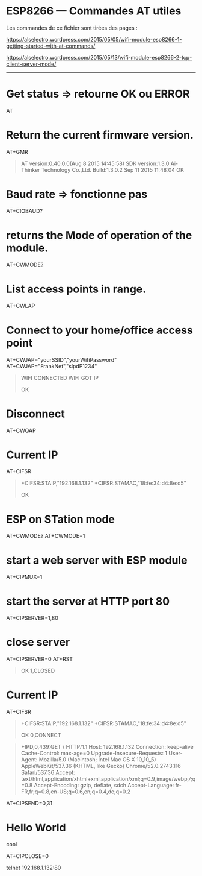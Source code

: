 
ESP8266 — Commandes AT utiles
=============================

Les commandes de ce fichier sont tirées des pages :

<https://alselectro.wordpress.com/2015/05/05/wifi-module-esp8266-1-getting-started-with-at-commands/>

<https://alselectro.wordpress.com/2015/05/13/wifi-module-esp8266-2-tcp-client-server-mode/>

---

# Get status ⇒ retourne OK ou ERROR
AT

# Return the current firmware version.
AT+GMR

> AT version:0.40.0.0(Aug  8 2015 14:45:58)
> SDK version:1.3.0
> Ai-Thinker Technology Co.,Ltd.
> Build:1.3.0.2 Sep 11 2015 11:48:04
> OK

# Baud rate ⇒ fonctionne pas
AT+CIOBAUD?

# returns the Mode of operation of the module.
AT+CWMODE?

# List access points in range.
AT+CWLAP

# Connect to your home/office access point
AT+CWJAP="yourSSID","yourWifiPassword"
AT+CWJAP="FrankNet","slpdP1234"

> WIFI CONNECTED
> WIFI GOT IP
>
> OK

# Disconnect
AT+CWQAP

# Current IP
AT+CIFSR

> +CIFSR:STAIP,"192.168.1.132"
> +CIFSR:STAMAC,"18:fe:34:d4:8e:d5"
>
> OK

#  ESP on STation mode
AT+CWMODE?
AT+CWMODE=1

# start a web server with ESP module
AT+CIPMUX=1

# start the server at HTTP port 80
AT+CIPSERVER=1,80

# close server
AT+CIPSERVER=0
AT+RST

> OK
> 1,CLOSED

# Current IP
AT+CIFSR

> +CIFSR:STAIP,"192.168.1.132"
> +CIFSR:STAMAC,"18:fe:34:d4:8e:d5"
>
> OK
0,CONNECT

> +IPD,0,439:GET / HTTP/1.1
> Host: 192.168.1.132
> Connection: keep-alive
> Cache-Control: max-age=0
> Upgrade-Insecure-Requests: 1
> User-Agent: Mozilla/5.0 (Macintosh; Intel Mac OS X 10_10_5) AppleWebKit/537.36 (KHTML, like Gecko) Chrome/52.0.2743.116 Safari/537.36
> Accept: text/html,application/xhtml+xml,application/xml;q=0.9,image/webp,*/*;q=0.8
> Accept-Encoding: gzip, deflate, sdch
> Accept-Language: fr-FR,fr;q=0.8,en-US;q=0.6,en;q=0.4,de;q=0.2


AT+CIPSEND=0,31
<h1>Hello World</h1><p>cool</p>
AT+CIPCLOSE=0


telnet 192.168.1.132:80
